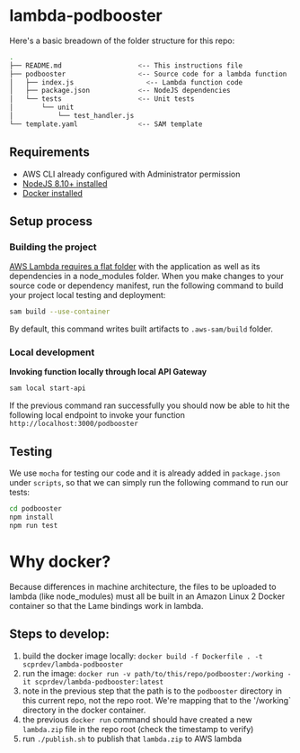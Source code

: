 # lambda-podbooster

Here's a basic breadown of the folder structure for this repo:

```bash
.
├── README.md                   <-- This instructions file
├── podbooster                  <-- Source code for a lambda function
│   ├── index.js                  <-- Lambda function code
│   ├── package.json            <-- NodeJS dependencies
│   └── tests                   <-- Unit tests
│       └── unit
│           └── test_handler.js
└── template.yaml               <-- SAM template
```

## Requirements

* AWS CLI already configured with Administrator permission
* [NodeJS 8.10+ installed](https://nodejs.org/en/download/)
* [Docker installed](https://www.docker.com/community-edition)

## Setup process

### Building the project

[AWS Lambda requires a flat folder](https://docs.aws.amazon.com/lambda/latest/dg/nodejs-create-deployment-pkg.html) with the application as well as its dependencies in a node_modules folder. When you make changes to your source code or dependency manifest,
run the following command to build your project local testing and deployment:

```bash
sam build --use-container
```

By default, this command writes built artifacts to `.aws-sam/build` folder.

### Local development

**Invoking function locally through local API Gateway**

```bash
sam local start-api
```

If the previous command ran successfully you should now be able to hit the following local endpoint to invoke your function `http://localhost:3000/podbooster`

## Testing

We use `mocha` for testing our code and it is already added in `package.json` under `scripts`, so that we can simply run the following command to run our tests:

```bash
cd podbooster
npm install
npm run test
```

# Why docker?

Because differences in machine architecture, the files to be uploaded to lambda (like node_modules) must all be built in an Amazon Linux 2 Docker container so that the Lame bindings work in lambda.

## Steps to develop:

1. build the docker image locally: `docker build -f Dockerfile . -t scprdev/lambda-podbooster`
1. run the image: `docker run -v path/to/this/repo/podbooster:/working -it scprdev/lambda-podbooster:latest`
1. note in the previous step that the path is to the `podbooster` directory in this current repo, not the repo root. We're mapping that to the '/working` directory in the docker container.
1. the previous `docker run` command should have created a new `lambda.zip` file in the repo root (check the timestamp to verify)
1. run `./publish.sh` to publish that `lambda.zip` to AWS lambda
